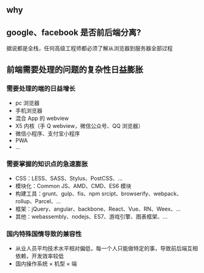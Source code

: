 ## why


## google、facebook 是否前后端分离?

据说都是全栈，任何高级工程师都必须了解从浏览器到服务器全部过程<!-- .element: class="fragment" data-fragment-index="1" -->


## 前端需要处理的问题的复杂性日益膨胀


### 需要处理的端的日益增长

* pc 浏览器<!-- .element: class="fragment" data-fragment-index="1" -->
* 手机浏览器<!-- .element: class="fragment" data-fragment-index="2" -->
* 混合 App 的 webview<!-- .element: class="fragment" data-fragment-index="3" -->
* X5 内核（手 Q webview，微信公众号、QQ 浏览器）<!-- .element: class="fragment" data-fragment-index="4" -->
* 微信小程序、支付宝小程序<!-- .element: class="fragment" data-fragment-index="5" -->
*  PWA<!-- .element: class="fragment" data-fragment-index="6" -->
* ...<!-- .element: class="fragment" data-fragment-index="7" -->


### 需要掌握的知识点的急速膨胀

* CSS：LESS、SASS、Stylus、PostCSS、...<!-- .element: class="fragment" data-fragment-index="1" -->
* 模块化：Common JS、AMD、CMD、ES6 模块<!-- .element: class="fragment" data-fragment-index="2" -->
* 构建工具：grunt、gulp、fis、npm srcipt、browserify、webpack、rollup、Parcel、...<!-- .element: class="fragment" data-fragment-index="3" -->
* 框架：jQuery、angular、backbone、React、Vue、RN、Weex、...<!-- .element: class="fragment" data-fragment-index="4" -->
* 其他：webassembly、nodejs、ES7、游戏引擎、图表框架、...<!-- .element: class="fragment" data-fragment-index="5" -->


### 国内特殊国情导致的兼容性

* 从业人员平均技术水平相对偏低，每一个人只能做特定的事，导致前后端互相依赖，开发效率较低<!-- .element: class="fragment" data-fragment-index="1" -->
* 国内操作系统 × 机型 × 端<!-- .element: class="fragment" data-fragment-index="2" -->
